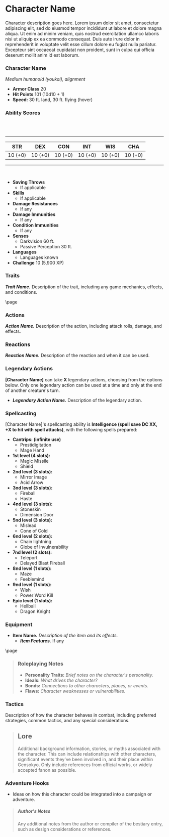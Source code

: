 # Character Name
Character description goes here. Lorem ipsum dolor sit amet, consectetur adipiscing elit, sed do eiusmod tempor incididunt ut labore et dolore magna aliqua. Ut enim ad minim veniam, quis nostrud exercitation ullamco laboris nisi ut aliquip ex ea commodo consequat. Duis aute irure dolor in reprehenderit in voluptate velit esse cillum dolore eu fugiat nulla pariatur. Excepteur sint occaecat cupidatat non proident, sunt in culpa qui officia deserunt mollit anim id est laborum.

### Character Name
*Medium humanoid (youkai), alignment*

- **Armor Class** 20
- **Hit Points** 101 (10d10 + 1)
- **Speed:** 30 ft. land, 30 ft. flying (hover)

### Ability Scores
<br><br>
___

| STR     | DEX     | CON     | INT     | WIS     | CHA     |
|:-------:|:-------:|:-------:|:-------:|:-------:|:-------:|
| 10 (+0) | 10 (+0) | 10 (+0) | 10 (+0) | 10 (+0) | 10 (+0) |

___
<br>

- **Saving Throws**
    - If applicable
- **Skills**
    - If applicable
- **Damage Resistances**
    - If any
- **Damage Immunities**
    - If any
- **Condition Immunities**
    - If any
- **Senses**
    - Darkvision 60 ft.
    - Passive Perception 30 ft.
- **Languages**
    - Languages known
- **Challenge** 10 (5,900 XP)

### Traits

***Trait Name.*** Description of the trait, including any game mechanics, effects, and conditions.

\page

### Actions

***Action Name.*** Description of the action, including attack rolls, damage, and effects.


### Reactions

***Reaction Name.*** Description of the reaction and when it can be used.


### **Legendary Actions**

**[Character Name]** can take **X** legendary actions, choosing from the options below. Only one legendary action can be used at a time and only at the end of another creature's turn.

- ***Legendary Action Name.*** Description of the legendary action.


### Spellcasting
[Character Name]'s spellcasting ability is **Intelligence (spell save DC XX, +X to hit with spell attacks)**, with the following spells prepared:

- **Cantrips: (infinite use)**
    - Prestidigitation
    - Mage Hand
- **1st level (4 slots):**
    - Magic Missile
    - Shield
- **2nd level (3 slots):**
    - Mirror Image
    - Acid Arrow
- **3nd level (3 slots):**
    - Fireball
    - Haste
- **4nd level (3 slots):**
    - Stoneskin
    - Dimension Door
- **5nd level (3 slots):**
    - Mislead
    - Cone of Cold
- **6nd level (2 slots):**
    - Chain lightning
    - Globe of Invulnerability
- **7nd level (2 slots):**
    - Teleport
    - Delayed Blast Fireball
- **8nd level (1 slots):**
    - Maze
    - Feeblemind
- **9nd level (1 slots):**
    - Wish
    - Power Word Kill
- **Epic level (1 slots):**
    - Hellball
    - Dragon Knight


### Equipment

- **Item Name.** *Description of the item and its effects.*
    - ***Item Features.*** If any

\page

> ### Roleplaying Notes
> - **Personality Traits:** *Brief notes on the character's personality.*
> - **Ideals:** *What drives the character?*
> - **Bonds:** *Connections to other characters, places, or events.*
> - **Flaws:** *Character weaknesses or vulnerabilities.*


### Tactics
Description of how the character behaves in combat, including preferred strategies, common tactics, and any special considerations.


> ## Lore
> Additional background information, stories, or myths associated with the character. This can include relationships with other characters, significant events they've been involved in, and their place within Gensokyo. Only include references from official works, or widely accepted fanon as possible.

### **Adventure Hooks**
- Ideas on how this character could be integrated into a campaign or adventure.


> ##### Author's Notes
> Any additional notes from the author or compiler of the bestiary entry, such as design considerations or references.



